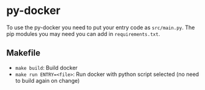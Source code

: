 # py-docker

To use the py-docker you need to put your entry code as `src/main.py`.
The pip modules you may need you can add in `requirements.txt`.

## Makefile

- `make build`: Build docker
- `make run ENTRY=<file>`: Run docker with python script selected (no need to build again on change)
